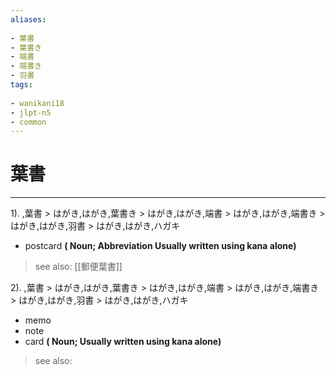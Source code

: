 ```yaml
---
aliases:
    
- 葉書
- 葉書き
- 端書
- 端書き
- 羽書
tags:
    
- wanikani18
- jlpt-n5
- common
---
```


# 葉書
---
1).
,葉書 > はがき,はがき,葉書き > はがき,はがき,端書 > はがき,はがき,端書き > はがき,はがき,羽書 > はがき,はがき,ハガキ

- postcard
**( Noun; Abbreviation Usually written using kana alone)**
> see also:  [[郵便葉書]]
            
2).
,葉書 > はがき,はがき,葉書き > はがき,はがき,端書 > はがき,はがき,端書き > はがき,はがき,羽書 > はがき,はがき,ハガキ

- memo
- note
- card
**( Noun; Usually written using kana alone)**
> see also: 
            